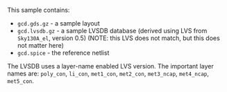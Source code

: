 <!--
--------------------------------------------------------------------------------
SPDX-FileCopyrightText: 2024-2025 Martin Jan Köhler and Harald Pretl
Johannes Kepler University, Institute for Integrated Circuits.

This file is part of KPEX 
(see https://github.com/iic-jku/klayout-pex).

This program is free software: you can redistribute it and/or modify
it under the terms of the GNU General Public License as published by
the Free Software Foundation, either version 3 of the License, or
(at your option) any later version.

This program is distributed in the hope that it will be useful,
but WITHOUT ANY WARRANTY; without even the implied warranty of
MERCHANTABILITY or FITNESS FOR A PARTICULAR PURPOSE.  See the
GNU General Public License for more details.

You should have received a copy of the GNU General Public License
along with this program. If not, see <http://www.gnu.org/licenses/>.
SPDX-License-Identifier: GPL-3.0-or-later
--------------------------------------------------------------------------------
-->
This sample contains:

* `gcd.gds.gz` - a sample layout
* `gcd.lvsdb.gz` - a sample LVSDB database (derived using LVS from `Sky130A_el`, version 0.5)
  (NOTE: this LVS does not match, but this does not matter here)
* `gcd.spice` - the reference netlist

The LVSDB uses a layer-name enabled LVS version. The important 
layer names are: `poly_con`, `li_con`, `met1_con`, `met2_con`, `met3_ncap`, `met4_ncap`, `met5_con`.

